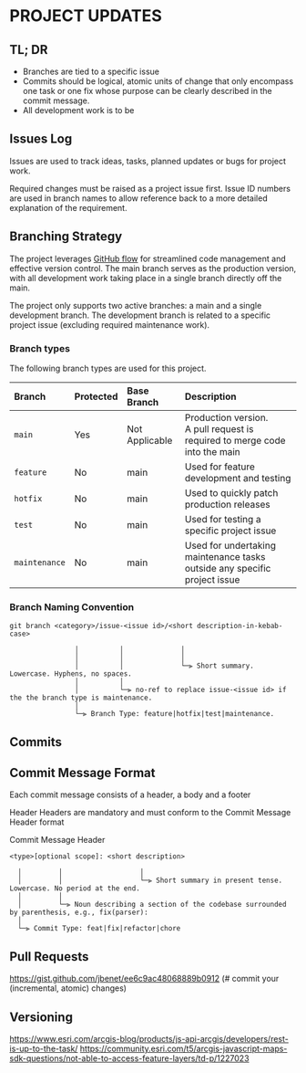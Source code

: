 # PROJECT UPDATES

## TL; DR

 - Branches are tied to a specific issue
 - Commits should be logical, atomic units of change that only encompass one task or one fix whose purpose can be clearly described in the commit message.
 - All development work is to be 

## Issues Log
Issues are used to track ideas, tasks, planned updates or bugs for project work. 

Required changes must be raised as a project issue first. Issue ID numbers are used in branch names to allow reference back to a more detailed explanation of the requirement.

## Branching Strategy

The project leverages [GitHub flow](https://docs.github.com/en/get-started/quickstart/github-flow) for streamlined code management and effective version control. The main branch serves as the production version, with all development work taking place in a single branch directly off the main. 

The project only supports two active branches: a main and a single development branch. The development branch is related to a specific project issue (excluding required maintenance work).

### Branch types

The following branch types are used for this project.

| Branch            | Protected | Base Branch    | Description                                                                    |
|:------------------|:----------|:---------------|:-------------------------------------------------------------------------------|
| ```main```        | Yes       | Not Applicable | Production version.<br> A pull request is required to merge code into the main |
| ```feature```     | No        | main           | Used for feature development and testing                                       |
| ```hotfix```      | No        | main           | Used to quickly patch production releases                                      |
| ```test```        | No        | main           | Used for testing a specific project issue                                      |
| ```maintenance``` | No        | main           | Used for undertaking maintenance tasks outside any specific project issue      |


### Branch Naming Convention
```
git branch <category>/issue-<issue id>/<short description-in-kebab-case>

                │          │              │
                │          │              │
                │          │              └─⫸ Short summary. Lowercase. Hyphens, no spaces.
                │          │ 
                │          └─⫸ no-ref to replace issue-<issue id> if the the branch type is maintenance. 
                │
                └─⫸ Branch Type: feature|hotfix|test|maintenance.
```

## Commits


## Commit Message Format

Each commit message consists of a header, a body and a footer 

Header
Headers are mandatory and must conform to the Commit Message Header format


Commit Message Header
```
<type>[optional scope]: <short description>

  │         │                   │
  │         │                   └─⫸ Short summary in present tense. Lowercase. No period at the end.
  │         │
  │         └─⫸ Noun describing a section of the codebase surrounded by parenthesis, e.g., fix(parser):
  │
  └─⫸ Commit Type: feat|fix|refactor|chore
```




## Pull Requests








https://gist.github.com/jbenet/ee6c9ac48068889b0912 (# commit your (incremental, atomic) changes)





## Versioning


https://www.esri.com/arcgis-blog/products/js-api-arcgis/developers/rest-is-up-to-the-task/
https://community.esri.com/t5/arcgis-javascript-maps-sdk-questions/not-able-to-access-feature-layers/td-p/1227023



